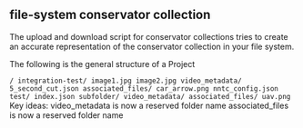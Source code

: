 ## file-system conservator collection
The upload and download script for conservator collections tries to create an accurate representation of the conservator collection in your file system.

The following is the general structure of a Project

`/
    integration-test/
      image1.jpg
      image2.jpg
      video_metadata/
        5_second_cut.json
      associated_files/
        car_arrow.png
        nntc_config.json
      test/
        index.json
      subfolder/
        video_metadata/
        associated_files/
          uav.png
`
Key ideas:
  video_metadata is now a reserved folder name
  associated_files is now a reserved folder name
